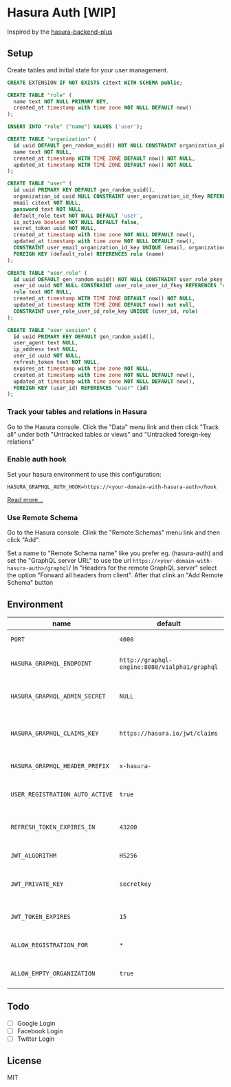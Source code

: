 # Hasura Auth [WIP]

Inspired by the [hasura-backend-plus](https://github.com/elitan/hasura-backend-plus)

## Setup

Create tables and initial state for your user management.

```sql
CREATE EXTENSION IF NOT EXISTS citext WITH SCHEMA public;

CREATE TABLE "role" (
  name text NOT NULL PRIMARY KEY,
  created_at timestamp with time zone NOT NULL DEFAULT now()
);

INSERT INTO "role" ("name") VALUES ('user');

CREATE TABLE "organization" (
  id uuid DEFAULT gen_random_uuid() NOT NULL CONSTRAINT organization_pkey PRIMARY KEY,
  name text NOT NULL,
  created_at timestamp WITH TIME ZONE DEFAULT now() NOT NULL,
  updated_at timestamp WITH TIME ZONE DEFAULT now() NOT NULL
);

CREATE TABLE "user" (
  id uuid PRIMARY KEY DEFAULT gen_random_uuid(),
  organization_id uuid NULL CONSTRAINT user_organization_id_fkey REFERENCES "organization" ON UPDATE CASCADE ON DELETE CASCADE,
  email citext NOT NULL,
  password text NOT NULL,
  default_role text NOT NULL DEFAULT 'user',
  is_active boolean NOT NULL DEFAULT false,
  secret_token uuid NOT NULL,
  created_at timestamp with time zone NOT NULL DEFAULT now(),
  updated_at timestamp with time zone NOT NULL DEFAULT now(),
  CONSTRAINT user_email_organization_id_key UNIQUE (email, organization_id),
  FOREIGN KEY (default_role) REFERENCES role (name)
);

CREATE TABLE "user_role" (
  id uuid DEFAULT gen_random_uuid() NOT NULL CONSTRAINT user_role_pkey PRIMARY KEY,
  user_id uuid NOT NULL CONSTRAINT user_role_user_id_fkey REFERENCES "user" ON UPDATE CASCADE ON DELETE CASCADE,
  role text NOT NULL,
  created_at timestamp WITH TIME ZONE DEFAULT now() NOT NULL,
  updated_at timestamp WITH TIME ZONE DEFAULT now() not null,
  CONSTRAINT user_role_user_id_role_key UNIQUE (user_id, role)
);

CREATE TABLE "user_session" (
  id uuid PRIMARY KEY DEFAULT gen_random_uuid(),
  user_agent text NULL,
  ip_address text NULL,
  user_id uuid NOT NULL,
  refresh_token text NOT NULL,
  expires_at timestamp with time zone NOT NULL,
  created_at timestamp with time zone NOT NULL DEFAULT now(),
  updated_at timestamp with time zone NOT NULL DEFAULT now(),
  FOREIGN KEY (user_id) REFERENCES "user" (id)
);
```

### Track your tables and relations in Hasura

Go to the Hasura console. Click the "Data" menu link and then click "Track all" under both "Untracked tables or views" and "Untracked foreign-key relations"

### Enable auth hook

Set your hasura environment to use this configuration:

```
HASURA_GRAPHQL_AUTH_HOOK=https://<your-domain-with-hasura-auth>/hook
```

[Read more...](https://docs.hasura.io/1.0/graphql/manual/auth/webhook.html)

### Use Remote Schema

Go to the Hasura console. Clink the "Remote Schemas" menu link and then click "Add".

Set a name to "Remote Schema name" like you prefer eg. (hasura-auth) and set the "GraphQL server URL" to use tbe url `https://<your-domain-with-hasura-auth>/graphql`/
In "Headers for the remote GraphQL server" select the option "Forward all headers from client". After that clink an "Add Remote Schema" button

## Environment

| name                            | default                                       | description                           |
| ------------------------------- | --------------------------------------------- | ------------------------------------- |
| `PORT`                          | `4000`                                        | Express server port                   |
| `HASURA_GRAPHQL_ENDPOINT`       | `http://graphql-engine:8080/v1alpha1/graphql` | Endpoit to hasura server              |
| `HASURA_GRAPHQL_ADMIN_SECRET`   | `NULL`                                        | Admin secrete key of hasura console   |
| `HASURA_GRAPHQL_CLAIMS_KEY`     | `https://hasura.io/jwt/claims`                | Key hequired by hasura in JWT         |
| `HASURA_GRAPHQL_HEADER_PREFIX`  | `x-hasura-`                                   | Hasura header prefix                  |
| `USER_REGISTRATION_AUTO_ACTIVE` | `true`                                        | Auto active the user account          |
| `REFRESH_TOKEN_EXPIRES_IN`      | `43200`                                       | Life time in minutes of refresh token |
| `JWT_ALGORITHM`                 | `HS256`                                       | JWT Algorithm                         |
| `JWT_PRIVATE_KEY`               | `secretkey`                                   | JWT Secret key used to generate token |
| `JWT_TOKEN_EXPIRES`             | `15`                                          | Life time in minutes of JWT           |
| `ALLOW_REGISTRATION_FOR`        | `*`                                           | Allow registration by role            |
| `ALLOW_EMPTY_ORGANIZATION`      | `true`                                        | Allow use empty organization          |

## Todo

- [ ] Google Login
- [ ] Facebook Login
- [ ] Twitter Login

## License

MIT

